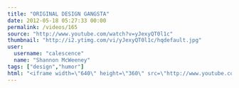 ```yaml
---
title: "ORIGINAL DESIGN GANGSTA"
date: 2012-05-18 05:27:33 00:00
permalink: /videos/165
source: "http://www.youtube.com/watch?v=yJexyQT0l1c"
thumbnail: "http://i2.ytimg.com/vi/yJexyQT0l1c/hqdefault.jpg"
user:
  username: "calescence"
  name: "Shannon McWeeney"
tags: ["design","humor"]
html: "<iframe width=\"640\" height=\"360\" src=\"http://www.youtube.com/embed/yJexyQT0l1c?wmode=transparent&fs=1&feature=oembed\" frameborder=\"0\" allowfullscreen></iframe>"
---
```


